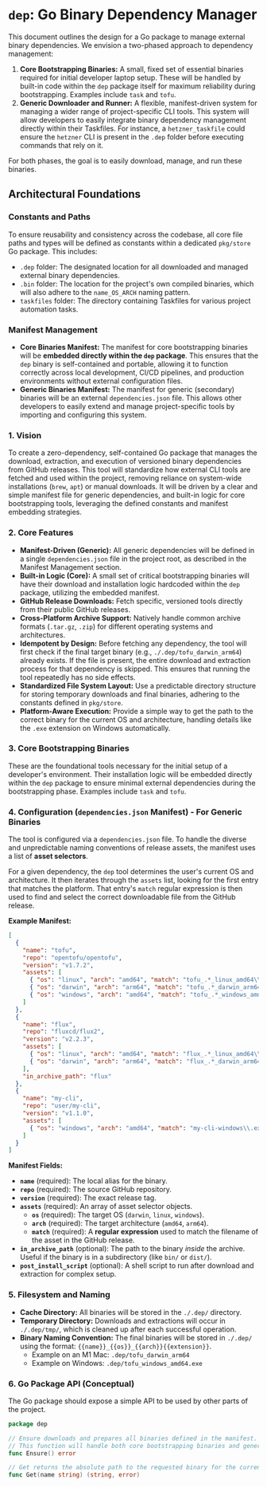 # `dep`: Go Binary Dependency Manager

This document outlines the design for a Go package to manage external binary dependencies. We envision a two-phased approach to dependency management:

1.  **Core Bootstrapping Binaries:** A small, fixed set of essential binaries required for initial developer laptop setup. These will be handled by built-in code within the `dep` package itself for maximum reliability during bootstrapping. Examples include `task` and `tofu`.
2.  **Generic Downloader and Runner:** A flexible, manifest-driven system for managing a wider range of project-specific CLI tools. This system will allow developers to easily integrate binary dependency management directly within their Taskfiles. For instance, a `hetzner_taskfile` could ensure the `hetzner` CLI is present in the `.dep` folder before executing commands that rely on it.

For both phases, the goal is to easily download, manage, and run these binaries.

## Architectural Foundations

### Constants and Paths

To ensure reusability and consistency across the codebase, all core file paths and types will be defined as constants within a dedicated `pkg/store` Go package. This includes:

*   `.dep` folder: The designated location for all downloaded and managed external binary dependencies.
*   `.bin` folder: The location for the project's own compiled binaries, which will also adhere to the `name_OS_ARCH` naming pattern.
*   `taskfiles` folder: The directory containing Taskfiles for various project automation tasks.

### Manifest Management

*   **Core Binaries Manifest:** The manifest for core bootstrapping binaries will be **embedded directly within the `dep` package**. This ensures that the `dep` binary is self-contained and portable, allowing it to function correctly across local development, CI/CD pipelines, and production environments without external configuration files.
*   **Generic Binaries Manifest:** The manifest for generic (secondary) binaries will be an external `dependencies.json` file. This allows other developers to easily extend and manage project-specific tools by importing and configuring this system.

### 1. Vision

To create a zero-dependency, self-contained Go package that manages the download, extraction, and execution of versioned binary dependencies from GitHub releases. This tool will standardize how external CLI tools are fetched and used within the project, removing reliance on system-wide installations (`brew`, `apt`) or manual downloads. It will be driven by a clear and simple manifest file for generic dependencies, and built-in logic for core bootstrapping tools, leveraging the defined constants and manifest embedding strategies.

### 2. Core Features

*   **Manifest-Driven (Generic):** All generic dependencies will be defined in a single `dependencies.json` file in the project root, as described in the Manifest Management section.
*   **Built-in Logic (Core):** A small set of critical bootstrapping binaries will have their download and installation logic hardcoded within the `dep` package, utilizing the embedded manifest.
*   **GitHub Release Downloads:** Fetch specific, versioned tools directly from their public GitHub releases.
*   **Cross-Platform Archive Support:** Natively handle common archive formats (`.tar.gz`, `.zip`) for different operating systems and architectures.
*   **Idempotent by Design:** Before fetching any dependency, the tool will first check if the final target binary (e.g., `./.dep/tofu_darwin_arm64`) already exists. If the file is present, the entire download and extraction process for that dependency is skipped. This ensures that running the tool repeatedly has no side effects.
*   **Standardized File System Layout:** Use a predictable directory structure for storing temporary downloads and final binaries, adhering to the constants defined in `pkg/store`.
*   **Platform-Aware Execution:** Provide a simple way to get the path to the correct binary for the current OS and architecture, handling details like the `.exe` extension on Windows automatically.

### 3. Core Bootstrapping Binaries

These are the foundational tools necessary for the initial setup of a developer's environment. Their installation logic will be embedded directly within the `dep` package to ensure minimal external dependencies during the bootstrapping phase. Examples include `task` and `tofu`.

### 4. Configuration (`dependencies.json` Manifest) - For Generic Binaries

The tool is configured via a `dependencies.json` file. To handle the diverse and unpredictable naming conventions of release assets, the manifest uses a list of **asset selectors**.

For a given dependency, the `dep` tool determines the user's current OS and architecture. It then iterates through the `assets` list, looking for the first entry that matches the platform. That entry's `match` regular expression is then used to find and select the correct downloadable file from the GitHub release.

**Example Manifest:**
```json
[
  {
    "name": "tofu",
    "repo": "opentofu/opentofu",
    "version": "v1.7.2",
    "assets": [
      { "os": "linux", "arch": "amd64", "match": "tofu_.*_linux_amd64\\.tar\\.gz$" },
      { "os": "darwin", "arch": "arm64", "match": "tofu_.*_darwin_arm64\\.tar\\.gz$" },
      { "os": "windows", "arch": "amd64", "match": "tofu_.*_windows_amd64\\.zip$" }
    ]
  },
  {
    "name": "flux",
    "repo": "fluxcd/flux2",
    "version": "v2.2.3",
    "assets": [
      { "os": "linux", "arch": "amd64", "match": "flux_.*_linux_amd64\\.tar\\.gz$" },
      { "os": "darwin", "arch": "arm64", "match": "flux_.*_darwin_arm64\\.tar\\.gz$" }
    ],
    "in_archive_path": "flux"
  },
  {
    "name": "my-cli",
    "repo": "user/my-cli",
    "version": "v1.1.0",
    "assets": [
      { "os": "windows", "arch": "amd64", "match": "my-cli-windows\\.exe$" }
    ]
  }
]
```

**Manifest Fields:**

*   **`name`** (required): The local alias for the binary.
*   **`repo`** (required): The source GitHub repository.
*   **`version`** (required): The exact release tag.
*   **`assets`** (required): An array of asset selector objects.
    *   **`os`** (required): The target OS (`darwin`, `linux`, `windows`).
    *   **`arch`** (required): The target architecture (`amd64`, `arm64`).
    *   **`match`** (required): A **regular expression** used to match the filename of the asset in the GitHub release.
*   **`in_archive_path`** (optional): The path to the binary *inside* the archive. Useful if the binary is in a subdirectory (like `bin/` or `dist/`).
*   **`post_install_script`** (optional): A shell script to run after download and extraction for complex setup.

### 5. Filesystem and Naming

*   **Cache Directory:** All binaries will be stored in the `./.dep/` directory.
*   **Temporary Directory:** Downloads and extractions will occur in `./.dep/tmp/`, which is cleaned up after each successful operation.
*   **Binary Naming Convention:** The final binaries will be stored in `./.dep/` using the format: `{{name}}_{{os}}_{{arch}}{{extension}}`.
    *   Example on an M1 Mac: `.dep/tofu_darwin_arm64`
    *   Example on Windows: `.dep/tofu_windows_amd64.exe`

### 6. Go Package API (Conceptual)

The Go package should expose a simple API to be used by other parts of the project.

```go
package dep

// Ensure downloads and prepares all binaries defined in the manifest.
// This function will handle both core bootstrapping binaries and generic ones.
func Ensure() error

// Get returns the absolute path to the requested binary for the current platform.
func Get(name string) (string, error)
```